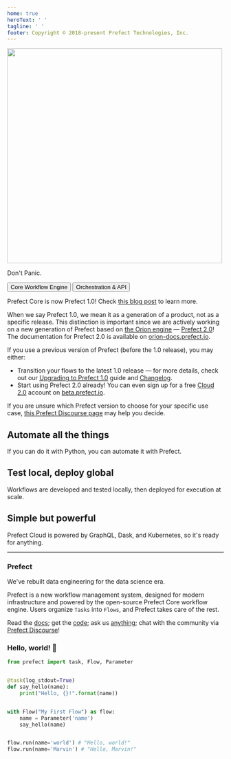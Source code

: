 ```yaml
---
home: true
heroText: ' '
tagline: ' '
footer: Copyright © 2018-present Prefect Technologies, Inc.
---
```


<div class="hero">
   <img src="/assets/prefect-logo-gradient-navy.svg" width="500" style="max-width: 500px;">
   <p class="description">Don't Panic.</p>
    <div class="action">
        <router-link to="core/">
            <button class="action-button"  to="core/">
                Core Workflow Engine
            </button>
         </router-link>
        <router-link to="orchestration/">
            <button class="action-button">
                Orchestration & API
            </button>
        </router-link>
    </div>
</div>


Prefect Core is now Prefect 1.0! Check [this blog post](https://www.prefect.io/blog/prefect-core-is-now-prefect-1-0/) to learn more.

When we say Prefect 1.0, we mean it as a generation of a product, not as a specific release. This distinction is important since we are actively working on a new generation of Prefect based on [the Orion engine](https://www.prefect.io/blog/announcing-prefect-orion) &mdash; [Prefect 2.0](https://www.prefect.io/blog/introducing-prefect-2-0/)! The documentation for Prefect 2.0 is available on [orion-docs.prefect.io](https://orion-docs.prefect.io). 

If you use a previous version of Prefect (before the 1.0 release), you may either:

- Transition your flows to the latest 1.0 release &mdash; for more details, check out our [Upgrading to Prefect 1.0](/orchestration/faq/upgrading_1.0) guide and [Changelog](/api/latest/changelog/).
- Start using Prefect 2.0 already! You can even sign up for a free [Cloud 2.0](https://orion-docs.prefect.io/ui/cloud/) account on [beta.prefect.io](https://beta.prefect.io/).


If you are unsure which Prefect version to choose for your specific use case, [this Prefect Discourse page](https://discourse.prefect.io/t/should-i-start-with-prefect-2-0-orion-skipping-prefect-1-0/544) may help you decide.



<div class="features">
<div class="feature">

## Automate all the things

If you can do it with Python, you can automate it with Prefect.

</div>
<div class="feature">

## Test local, deploy global

Workflows are developed and tested locally, then deployed for execution at scale.

</div>
<div class="feature">

## Simple but powerful

Prefect Cloud is powered by GraphQL, Dask, and Kubernetes, so it's ready for anything.

</div>
</div>

---

### Prefect

We've rebuilt data engineering for the data science era.

Prefect is a new workflow management system, designed for modern infrastructure and powered by the open-source Prefect Core workflow engine. Users organize `Tasks` into `Flows`, and Prefect takes care of the rest.

Read the [docs](/core/); get the [code](https://github.com/PrefectHQ/prefect); ask us [anything](https://www.prefect.io/slack); chat with the community via [Prefect Discourse](https://discourse.prefect.io/)!

### Hello, world! 👋

```python
from prefect import task, Flow, Parameter


@task(log_stdout=True)
def say_hello(name):
    print("Hello, {}!".format(name))


with Flow("My First Flow") as flow:
    name = Parameter('name')
    say_hello(name)


flow.run(name='world') # "Hello, world!"
flow.run(name='Marvin') # "Hello, Marvin!"
```
